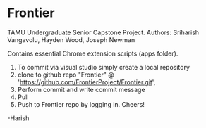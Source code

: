 # Frontier
TAMU Undergraduate Senior Capstone Project. Authors: Sriharish Vangavolu, Hayden Wood, Joseph Newman

Contains essential Chrome extension scripts (apps folder).
1. To commit via visual studio simply create a local repository
2. clone to github repo "Frontier" @ 'https://github.com/FrontierProject/Frontier.git', 
3. Perform commit and write commit message
4. Pull
5. Push to Frontier repo by logging in. Cheers!

-Harish
